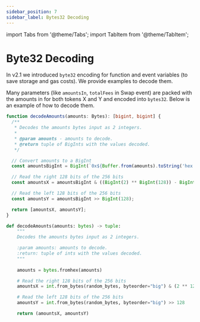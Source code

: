 ```yaml
---
sidebar_position: 7
sidebar_label: Bytes32 Decoding
---
```


import Tabs from '@theme/Tabs';
import TabItem from '@theme/TabItem';

# Byte32 Decoding

In v2.1 we introduced `byte32` encoding for function and event variables (to save storage and gas costs). We provide examples to decode them. 


Many parameters (like `amountsIn`, `totalFees` in Swap event) are packed with the amounts in for both tokens X and Y and encoded into `bytes32`. Below is an example of how to decode them.


<Tabs>
<TabItem value="typescript" label="Typescript">

```typescript
function decodeAmounts(amounts: Bytes): [bigint, bigint] {
  /**
   * Decodes the amounts bytes input as 2 integers.
   *
   * @param amounts - amounts to decode.
   * @return tuple of BigInts with the values decoded.
   */

  // Convert amounts to a BigInt
  const amountsBigInt = BigInt(`0x${Buffer.from(amounts).toString('hex')}`);

  // Read the right 128 bits of the 256 bits
  const amountsX = amountsBigInt & ((BigInt(2) ** BigInt(128)) - BigInt(1));

  // Read the left 128 bits of the 256 bits
  const amountsY = amountsBigInt >> BigInt(128);

  return [amountsX, amountsY];
}
```

</TabItem>
<TabItem value="python" label="Python" default>

```python
def decodeAmounts(amounts: bytes) -> tuple:
    """
    Decodes the amounts bytes input as 2 integers.

    :param amounts: amounts to decode.
    :return: tuple of ints with the values decoded.
    """
    
    amounts = bytes.fromhex(amounts)

    # Read the right 128 bits of the 256 bits
    amountsX = int.from_bytes(random_bytes, byteorder="big") & (2 ** 128 - 1)

    # Read the left 128 bits of the 256 bits
    amountsY = int.from_bytes(random_bytes, byteorder="big") >> 128

    return (amountsX, amountsY)
```

</TabItem>
</Tabs>